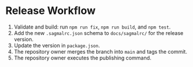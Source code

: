 # Release Workflow

1. Validate and build: run `npm run fix`, `npm run build`, and `npm test`.
2. Add the new `.sagmalrc.json` schema to `docs/sagmalrc/` for the release version.
3. Update the version in `package.json`.
4. The repository owner merges the branch into `main` and tags the commit.
5. The repository owner executes the publishing command.

